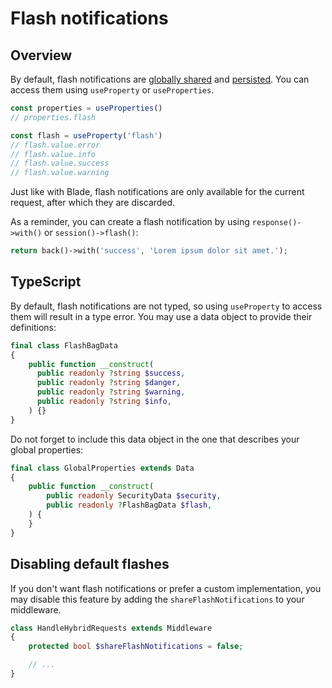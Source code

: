 # Flash notifications

## Overview

By default, flash notifications are [globally shared](./global-properties.md) and [persisted](./persistent-properties.md). You can access them using `useProperty` or `useProperties`.

```ts
const properties = useProperties()
// properties.flash

const flash = useProperty('flash')
// flash.value.error
// flash.value.info
// flash.value.success
// flash.value.warning
```

Just like with Blade, flash notifications are only available for the current request, after which they are discarded.

As a reminder, you can create a flash notification by using `response()->with()` or `session()->flash()`:

```php
return back()->with('success', 'Lorem ipsum dolor sit amet.');
```

## TypeScript

By default, flash notifications are not typed, so using `useProperty` to access them will result in a type error. You may use a data object to provide their definitions:

```php
final class FlashBagData
{
    public function __construct(
      public readonly ?string $success,
      public readonly ?string $danger,
      public readonly ?string $warning,
      public readonly ?string $info,
    ) {}
}
```

Do not forget to include this data object in the one that describes your global properties:

```php
final class GlobalProperties extends Data
{
    public function __construct(
        public readonly SecurityData $security,
        public readonly ?FlashBagData $flash,
    ) {
    }
}
```

## Disabling default flashes

If you don't want flash notifications or prefer a custom implementation, you may disable this feature by adding the `shareFlashNotifications` to your middleware.

```php
class HandleHybridRequests extends Middleware
{
    protected bool $shareFlashNotifications = false;

    // ...
}
```
